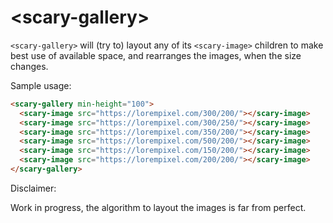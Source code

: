 # \<scary-gallery\>

`<scary-gallery>` will (try to) layout any of its `<scary-image>` children
to make best use of available space, and rearranges the images, when the
size changes.

Sample usage:
<!---
```
<custom-element-demo>
  <template>
    <script src="../webcomponentsjs/webcomponents-lite.js"></script>
    <link rel="import" href="scary-gallery.html">
    <next-code-block></next-code-block>
  </template>
</custom-element-demo>
```
-->
```html
<scary-gallery min-height="100">
  <scary-image src="https://lorempixel.com/300/200/"></scary-image>
  <scary-image src="https://lorempixel.com/300/250/"></scary-image>
  <scary-image src="https://lorempixel.com/350/200/"></scary-image>
  <scary-image src="https://lorempixel.com/500/200/"></scary-image>
  <scary-image src="https://lorempixel.com/150/200/"></scary-image>
  <scary-image src="https://lorempixel.com/200/200/"></scary-image>
</scary-gallery>
```

Disclaimer:

Work in progress, the algorithm to layout the images is far from perfect.
